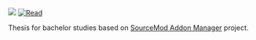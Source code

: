 ![](https://github.com/Phil25/BachelorThesis/workflows/Deploy%20thesis/badge.svg)
[![Read](https://img.shields.io/badge/View%20PDF-here-green.svg)](https://phil25.github.io/BachelorThesis/main.pdf)

Thesis for bachelor studies based on [SourceMod Addon Manager](https://github.com/Phil25/SMAM) project.
